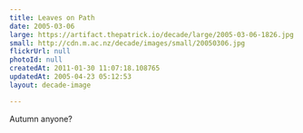 ```yaml
---
title: Leaves on Path
date: 2005-03-06
large: https://artifact.thepatrick.io/decade/large/2005-03-06-1826.jpg
small: http://cdn.m.ac.nz/decade/images/small/20050306.jpg
flickrUrl: null
photoId: null
createdAt: 2011-01-30 11:07:18.108765
updatedAt: 2005-04-23 05:12:53
layout: decade-image

---
```

Autumn anyone?
